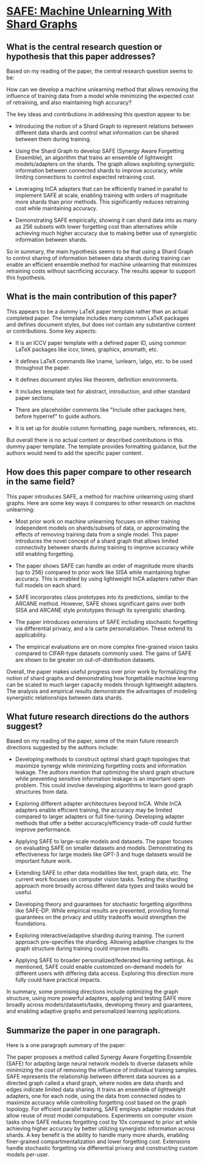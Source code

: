 # [SAFE: Machine Unlearning With Shard Graphs](https://arxiv.org/abs/2304.13169)

## What is the central research question or hypothesis that this paper addresses?

 Based on my reading of the paper, the central research question seems to be:

How can we develop a machine unlearning method that allows removing the influence of training data from a model while minimizing the expected cost of retraining, and also maintaining high accuracy?

The key ideas and contributions in addressing this question appear to be:

- Introducing the notion of a Shard Graph to represent relations between different data shards and control what information can be shared between them during training.

- Using the Shard Graph to develop SAFE (Synergy Aware Forgetting Ensemble), an algorithm that trains an ensemble of lightweight models/adapters on the shards. The graph allows exploiting synergistic information between connected shards to improve accuracy, while limiting connections to control expected retraining cost.

- Leveraging InCA adapters that can be efficiently trained in parallel to implement SAFE at scale, enabling training with orders of magnitude more shards than prior methods. This significantly reduces retraining cost while maintaining accuracy.

- Demonstrating SAFE empirically, showing it can shard data into as many as 256 subsets with lower forgetting cost than alternatives while achieving much higher accuracy due to making better use of synergistic information between shards.

So in summary, the main hypothesis seems to be that using a Shard Graph to control sharing of information between data shards during training can enable an efficient ensemble method for machine unlearning that minimizes retraining costs without sacrificing accuracy. The results appear to support this hypothesis.


## What is the main contribution of this paper?

 This appears to be a dummy LaTeX paper template rather than an actual completed paper. The template includes many common LaTeX packages and defines document styles, but does not contain any substantive content or contributions. Some key aspects:

- It is an ICCV paper template with a defined paper ID, using common LaTeX packages like iccv, times, graphicx, amsmath, etc.

- It defines LaTeX commands like \name, \unlearn, \algo, etc. to be used throughout the paper.

- It defines document styles like theorem, definition environments. 

- It includes template text for abstract, introduction, and other standard paper sections.

- There are placeholder comments like "Include other packages here, before hyperref" to guide authors.

- It is set up for double column formatting, page numbers, references, etc.

But overall there is no actual content or described contributions in this dummy paper template. The template provides formatting guidance, but the authors would need to add the specific paper content.


## How does this paper compare to other research in the same field?

 This paper introduces SAFE, a method for machine unlearning using shard graphs. Here are some key ways it compares to other research on machine unlearning:

- Most prior work on machine unlearning focuses on either training independent models on shards/subsets of data, or approximating the effects of removing training data from a single model. This paper introduces the novel concept of a shard graph that allows limited connectivity between shards during training to improve accuracy while still enabling forgetting.

- The paper shows SAFE can handle an order of magnitude more shards (up to 256) compared to prior work like SISA while maintaining higher accuracy. This is enabled by using lightweight InCA adapters rather than full models on each shard. 

- SAFE incorporates class prototypes into its predictions, similar to the ARCANE method. However, SAFE shows significant gains over both SISA and ARCANE style prototypes through its synergistic sharding.

- The paper introduces extensions of SAFE including stochastic forgetting via differential privacy, and a la carte personalization. These extend its applicability.

- The empirical evaluations are on more complex fine-grained vision tasks compared to CIFAR-type datasets commonly used. The gains of SAFE are shown to be greater on out-of-distribution datasets.

Overall, the paper makes useful progress over prior work by formalizing the notion of shard graphs and demonstrating how forgettable machine learning can be scaled to much larger capacity models through lightweight adapters. The analysis and empirical results demonstrate the advantages of modeling synergistic relationships between data shards.


## What future research directions do the authors suggest?

 Based on my reading of the paper, some of the main future research directions suggested by the authors include:

- Developing methods to construct optimal shard graph topologies that maximize synergy while minimizing forgetting costs and information leakage. The authors mention that optimizing the shard graph structure while preventing sensitive information leakage is an important open problem. This could involve developing algorithms to learn good graph structures from data.

- Exploring different adapter architectures beyond InCA. While InCA adapters enable efficient training, the accuracy may be limited compared to larger adapters or full fine-tuning. Developing adapter methods that offer a better accuracy/efficiency trade-off could further improve performance.

- Applying SAFE to large-scale models and datasets. The paper focuses on evaluating SAFE on smaller datasets and models. Demonstrating its effectiveness for large models like GPT-3 and huge datasets would be important future work.

- Extending SAFE to other data modalities like text, graph data, etc. The current work focuses on computer vision tasks. Testing the sharding approach more broadly across different data types and tasks would be useful.

- Developing theory and guarantees for stochastic forgetting algorithms like SAFE-DP. While empirical results are presented, providing formal guarantees on the privacy and utility tradeoffs would strengthen the foundations.

- Exploring interactive/adaptive sharding during training. The current approach pre-specifies the sharding. Allowing adaptive changes to the graph structure during training could improve results.

- Applying SAFE to broader personalized/federated learning settings. As mentioned, SAFE could enable customized on-demand models for different users with differing data access. Exploring this direction more fully could have practical impacts.

In summary, some promising directions include optimizing the graph structure, using more powerful adapters, applying and testing SAFE more broadly across models/datasets/tasks, developing theory and guarantees, and enabling adaptive graphs and personalized learning applications.


## Summarize the paper in one paragraph.

 Here is a one paragraph summary of the paper:

The paper proposes a method called Synergy Aware Forgetting Ensemble (SAFE) for adapting large neural network models to diverse datasets while minimizing the cost of removing the influence of individual training samples. SAFE represents the relationship between different data sources as a directed graph called a shard graph, where nodes are data shards and edges indicate limited data sharing. It trains an ensemble of lightweight adapters, one for each node, using the data from connected nodes to maximize accuracy while controlling forgetting cost based on the graph topology. For efficient parallel training, SAFE employs adapter modules that allow reuse of most model computations. Experiments on computer vision tasks show SAFE reduces forgetting cost by 10x compared to prior art while achieving higher accuracy by better utilizing synergistic information across shards. A key benefit is the ability to handle many more shards, enabling finer-grained compartmentalization and lower forgetting cost. Extensions handle stochastic forgetting via differential privacy and constructing custom models per-user.
